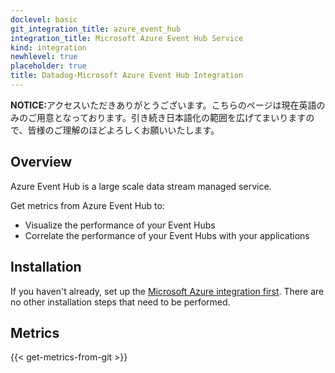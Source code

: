 ```yaml
---
doclevel: basic
git_integration_title: azure_event_hub
integration_title: Microsoft Azure Event Hub Service
kind: integration
newhlevel: true
placeholder: true
title: Datadog-Microsoft Azure Event Hub Integration
---
```


<div class='alert alert-info'><strong>NOTICE:</strong>アクセスいただきありがとうございます。こちらのページは現在英語のみのご用意となっております。引き続き日本語化の範囲を広げてまいりますので、皆様のご理解のほどよろしくお願いいたします。</div>



## Overview
Azure Event Hub is a large scale data stream managed service.

Get metrics from Azure Event Hub to:

* Visualize the performance of your Event Hubs
* Correlate the performance of your Event Hubs with your applications

## Installation

If you haven't already, set up the [Microsoft Azure integration first](/integrations/azure). There are no other installation steps that need to be performed.

## Metrics

{{< get-metrics-from-git >}}
